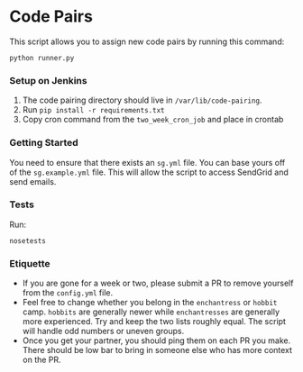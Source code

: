 Code Pairs
====
This script allows you to assign new code pairs by running this command:
```
python runner.py
```

### Setup on Jenkins

1. The code pairing directory should live in `/var/lib/code-pairing`.
2. Run `pip install -r requirements.txt`
3. Copy cron command from the `two_week_cron_job` and place in crontab

### Getting Started
You need to ensure that there exists an `sg.yml` file. You can base yours off of the `sg.example.yml` file.
This will allow the script to access SendGrid and send emails.

### Tests
Run:
```
nosetests
```

### Etiquette

- If you are gone for a week or two, please submit a PR to remove yourself from the `config.yml` file.
- Feel free to change whether you belong in the `enchantress` or `hobbit` camp. `hobbits` are generally newer
  while `enchantresses` are generally more experienced. Try and keep the two lists roughly equal. The script 
      will handle odd numbers or uneven groups.
- Once you get your partner, you should ping them on each PR you make. There should be low bar to bring in
  someone else who has more context on the PR.
